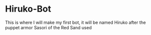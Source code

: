 # Hiruko-Bot
This is where I will make my first bot, it will be named Hiruko after the puppet armor Sasori of the Red Sand used
